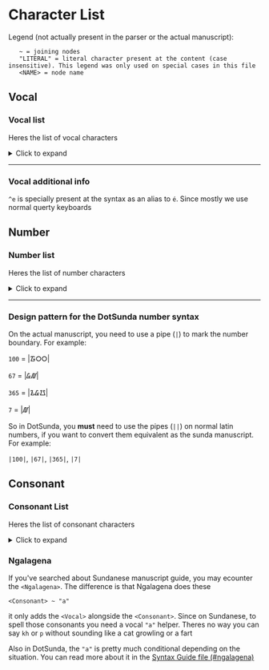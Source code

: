 # Character List

Legend (not actually present in the parser or the actual manuscript):
```
   ~ = joining nodes
   "LITERAL" = literal character present at the content (case insensitive). This legend was only used on special cases in this file
   <NAME> = node name
```

## Vocal
### Vocal list

Heres the list of vocal characters
<details>
<summary>Click to expand</summary>

| Manuscript | Number |
|------------|---------|
| &#7043; | `a` |
| &#7044; | `i` |
| &#7045; | `u` |
| &#7048; | `e` |
| &#7046; | `é` |
| &#7049; | `eu` |
| &#7047; | `o` |
</details>

---

### Vocal additional info

`^e` is specially present at the syntax as an alias to `é`. Since mostly we use normal querty keyboards

## Number
### Number list

Heres the list of number characters
<details>
<summary>Click to expand</summary>

| Manuscript | Number |
|------------|---------|
| &#7088; | `0` |
| &#7089; | `1` |
| &#7090; | `2` |
| &#7091; | `3` |
| &#7092; | `4` |
| &#7093; | `5` |
| &#7094; | `6` |
| &#7095; | `7` |
| &#7096; | `8` |
| &#7097; | `9` |
</details>

---

### Design pattern for the DotSunda number syntax

On the actual manuscript, you need to use a pipe (`|`) to mark the number boundary. For example:

`100` = |&#7089;&#7088;&#7088;|

`67` = |&#7094;&#7095;| 

`365` = |&#7090;&#7094;&#7093;|

`7` = |&#7095;|

So in DotSunda, you **must** need to use the pipes (`||`) on normal latin numbers, if you want to convert them equivalent as the sunda manuscript. For example:

`|100|`, `|67|`, `|365|`, `|7|`

## Consonant


### Consonant List

Heres the list of consonant characters
<details>
<summary>Click to expand</summary>

| Manuscript | Spelling |
|------------|---------|
| &#7086; | `kh` |
| &#7050; | `k` |
| &#7054; | `c` |
| &#7058; | `t` |
| &#7061; | `p` |
| &#7066; | `y` |
| &#7069; | `w` |
| &#7052; | `g` |
| &#7055; | `j` |
| &#7059; | `d` |
| &#7064; | `b` |
| &#7067; | `r` |
| &#7087; | `sy` |
| &#7070; | `s` |
| &#7053; | `ng` |
| &#7057; | `ny` |
| &#7060; | `n` |
| &#7065; | `m` |
| &#7068; | `l` |
| &#7072; | `h` |
| &#7062; | `f` |
| &#7063; | `v` |
| &#7051; | `q` |
| &#7071; | `x` |
| &#7056; | `z` |
</details>

### Ngalagena
If you've searched about Sundanese manuscript guide, you may ecounter the `<Ngalagena>`. The difference is that Ngalagena does these

```
<Consonant> ~ "a"
```

it only adds the `<Vocal>` alongside the `<Consonant>`. Since on Sundanese, to spell those consonants you need a vocal `"a"` helper. Theres no way you can say `kh` or `p` without sounding like a cat growling or a fart

Also in DotSunda, the `"a"` is pretty much conditional depending on the situation. You can read more about it in the [Syntax Guide file (#ngalagena)](./Syntax.md#ngalagena)
